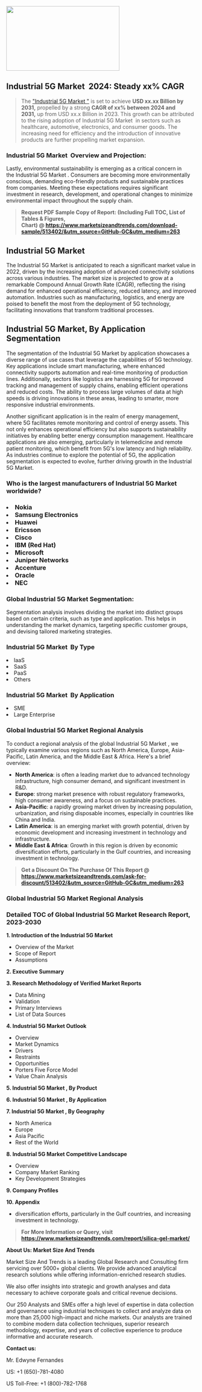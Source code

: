 <p><img class="alignnone size-medium wp-image-20088" src="https://ffe5etoiles.com/wp-content/uploads/2024/12/MST1-300x171.png" alt="" width="300" height="171" /></p><h2 id="ember46" class="ember-view reader-text-block__heading-2">Industrial 5G Market &nbsp;2024: Steady&nbsp;xx% CAGR</h2><blockquote id="ember47" class="ember-view reader-text-block__blockquote">The&nbsp;<a class="app-aware-link " href="https://www.marketsizeandtrends.com/download-sample/513402/&utm_source=GitHub-GC&utm_medium=263" target="_blank" data-test-app-aware-link="">"Industrial 5G Market "</a>&nbsp;is set to achieve&nbsp;<strong>USD&nbsp;xx.xx&nbsp;Billion by 2031,</strong>&nbsp;propelled by a strong&nbsp;<strong>CAGR of&nbsp;xx% between 2024 and 2031,</strong>&nbsp;up from USD xx.x Billion in 2023. This growth can be attributed to the rising adoption of&nbsp;Industrial 5G Market &nbsp;in sectors such as healthcare, automotive, electronics, and consumer goods. The increasing need for efficiency and the introduction of innovative products are further propelling market expansion.</blockquote><h3 id="ember48" class="ember-view reader-text-block__heading-3">Industrial 5G Market &nbsp;Overview and Projection:</h3><p id="ember49" class="ember-view reader-text-block__paragraph">Lastly, environmental sustainability is emerging as a critical concern in the&nbsp;Industrial 5G Market . Consumers are becoming more environmentally conscious, demanding eco-friendly products and sustainable practices from companies. Meeting these expectations requires significant investment in research, development, and operational changes to minimize environmental impact throughout the supply chain.</p><blockquote id="ember50" class="ember-view reader-text-block__blockquote"><strong>Request PDF Sample Copy of Report: (Including Full TOC, List of Tables &amp; Figures, Chart)&nbsp;@&nbsp;<strong><a href="https://www.marketsizeandtrends.com/download-sample/513402/&utm_source=GitHub-GC&utm_medium=263" target="_blank">https://www.marketsizeandtrends.com/download-sample/513402/&utm_source=GitHub-GC&utm_medium=263</a></strong></strong></blockquote><h3 class=""> <h2>Industrial 5G Market</h2><p>The Industrial 5G Market is anticipated to reach a significant market value in 2022, driven by the increasing adoption of advanced connectivity solutions across various industries. The market size is projected to grow at a remarkable Compound Annual Growth Rate (CAGR), reflecting the rising demand for enhanced operational efficiency, reduced latency, and improved automation. Industries such as manufacturing, logistics, and energy are poised to benefit the most from the deployment of 5G technology, facilitating innovations that transform traditional processes.</p><h2>Industrial 5G Market, By Application Segmentation</h2><p>The segmentation of the Industrial 5G Market by application showcases a diverse range of use cases that leverage the capabilities of 5G technology. Key applications include smart manufacturing, where enhanced connectivity supports automation and real-time monitoring of production lines. Additionally, sectors like logistics are harnessing 5G for improved tracking and management of supply chains, enabling efficient operations and reduced costs. The ability to process large volumes of data at high speeds is driving innovations in these areas, leading to smarter, more responsive industrial environments.</p><p>Another significant application is in the realm of energy management, where 5G facilitates remote monitoring and control of energy assets. This not only enhances operational efficiency but also supports sustainability initiatives by enabling better energy consumption management. Healthcare applications are also emerging, particularly in telemedicine and remote patient monitoring, which benefit from 5G's low latency and high reliability. As industries continue to explore the potential of 5G, the application segmentation is expected to evolve, further driving growth in the Industrial 5G Market.</p></h3><h3 id="" class="">Who is the largest manufacturers of&nbsp;Industrial 5G Market worldwide?</h3><h3 class=""></Li><Li>Nokia</Li><Li> Samsung Electronics</Li><Li> Huawei</Li><Li> Ericsson</Li><Li> Cisco</Li><Li> IBM (Red Hat)</Li><Li> Microsoft</Li><Li> Juniper Networks</Li><Li> Accenture</Li><Li> Oracle</Li><Li> NEC</h3><h3 id="ember53" class="ember-view reader-text-block__heading-3">Global&nbsp;Industrial 5G Market Segmentation:</h3><p id="ember54" class="ember-view reader-text-block__paragraph">Segmentation analysis involves dividing the market into distinct groups based on certain criteria, such as type and application. This helps in understanding the market dynamics, targeting specific customer groups, and devising tailored marketing strategies.</p><h3 id="" class="">Industrial 5G Market &nbsp;By Type</h3><p></Li><Li>IaaS</Li><Li> SaaS</Li><Li> PaaS</Li><Li> Others</p><h3 id="" class="">Industrial 5G Market &nbsp;By Application</h3><p class=""></Li><Li>SME</Li><Li> Large Enterprise</p><h3 id="ember62" class="ember-view reader-text-block__heading-3">Global Industrial 5G Market Regional Analysis</h3><p id="ember63" class="ember-view reader-text-block__paragraph">To conduct a regional analysis of the global Industrial 5G Market , we typically examine various regions such as North America, Europe, Asia-Pacific, Latin America, and the Middle East &amp; Africa. Here's a brief overview:</p><ul><li><strong>North America</strong>: is often a leading market due to advanced technology infrastructure, high consumer demand, and significant investment in R&amp;D.</li><li><strong>Europe</strong>: strong market presence with robust regulatory frameworks, high consumer awareness, and a focus on sustainable practices.</li><li><strong>Asia-Pacific</strong>: a rapidly growing market driven by increasing population, urbanization, and rising disposable incomes, especially in countries like China and India.</li><li><strong>Latin America</strong>: is an emerging market with growth potential, driven by economic development and increasing investment in technology and infrastructure.</li><li><strong>Middle East &amp; Africa</strong>: Growth in this region is driven by economic diversification efforts, particularly in the Gulf countries, and increasing investment in technology.</li></ul><blockquote id="ember61" class="ember-view reader-text-block__blockquote"><strong>Get a Discount On The Purchase Of This Report @ <strong><a href="https://html-cleaner.com/" target="">https://www.marketsizeandtrends.com/ask-for-discount/513402/&utm_source=GitHub-GC&utm_medium=263</a></strong></strong></blockquote><h3 id="ember62" class="ember-view reader-text-block__heading-3">Global Industrial 5G Market Regional Analysis</h3><h3 id="" class="">Detailed TOC of Global Industrial 5G Market Research Report, 2023-2030</h3><p id="" class=""><strong>1. Introduction of the Industrial 5G Market </strong></p><ul><li>Overview of the Market</li><li>Scope of Report</li><li>Assumptions</li></ul><p id="" class=""><strong>2. Executive Summary</strong></p><p id="" class=""><strong>3. Research Methodology of Verified Market Reports</strong></p><ul><li>Data Mining</li><li>Validation</li><li>Primary Interviews</li><li>List of Data Sources</li></ul><p id="" class=""><strong>4. Industrial 5G Market Outlook</strong></p><ul><li>Overview</li><li>Market Dynamics</li><li>Drivers</li><li>Restraints</li><li>Opportunities</li><li>Porters Five Force Model</li><li>Value Chain Analysis</li></ul><p id="" class=""><strong>5. Industrial 5G Market , By Product</strong></p><p id="" class=""><strong>6. Industrial 5G Market , By Application</strong></p><p id="" class=""><strong>7. Industrial 5G Market , By Geography</strong></p><ul><li>North America</li><li>Europe</li><li>Asia Pacific</li><li>Rest of the World</li></ul><p id="" class=""><strong>8. Industrial 5G Market Competitive Landscape</strong></p><ul><li>Overview</li><li>Company Market Ranking</li><li>Key Development Strategies</li></ul><p id="" class=""><strong>9. Company Profiles</strong></p><p id="" class=""><strong>10. Appendix</strong></p><ul><li>diversification efforts, particularly in the Gulf countries, and increasing investment in technology.</li></ul><blockquote id="ember65" class="ember-view reader-text-block__blockquote"><strong>For More Information or Query, visit <strong><strong><a href="https://html-cleaner.com/" target="">https://www.marketsizeandtrends.com/report/silica-gel-market/</a></strong></strong></strong></blockquote><p id="" class=""><strong>About Us: Market Size And Trends</strong></p><p id="" class="">Market Size And Trends is a leading Global Research and Consulting firm servicing over 5000+ global clients. We provide advanced analytical research solutions while offering information-enriched research studies.</p><p id="" class="">We also offer insights into strategic and growth analyses and data necessary to achieve corporate goals and critical revenue decisions.</p><p id="" class="">Our 250 Analysts and SMEs offer a high level of expertise in data collection and governance using industrial techniques to collect and analyze data on more than 25,000 high-impact and niche markets. Our analysts are trained to combine modern data collection techniques, superior research methodology, expertise, and years of collective experience to produce informative and accurate research.</p><p id="" class=""><strong>Contact us:</strong></p><p id="" class="">Mr. Edwyne Fernandes</p><p id="" class="">US: +1 (650)-781-4080</p><p id="" class="">US Toll-Free: +1 (800)-782-1768</p>
